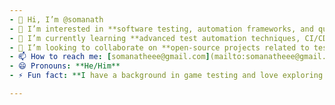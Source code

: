 ```yaml
---
- 👋 Hi, I’m @somanath
- 👀 I’m interested in **software testing, automation frameworks, and quality assurance.**
- 🌱 I’m currently learning **advanced test automation techniques, CI/CD integration, and performance testing tools.**
- 💞️ I’m looking to collaborate on **open-source projects related to test automation and quality assurance, as well as innovative testing tools.**
- 📫 How to reach me: [somanatheee@gmail.com](mailto:somanatheee@gmail.com) or connect with me on [LinkedIn](https://www.linkedin.com/in/somanathpatil).
- 😄 Pronouns: **He/Him**
- ⚡ Fun fact: **I have a background in game testing and love exploring new video games in my free time.**

---
```

<!---
somanath31/somanath31 is a ✨ special ✨ repository because its `README.md` (this file) appears on your GitHub profile.
You can click the Preview link to take a look at your changes.
--->
